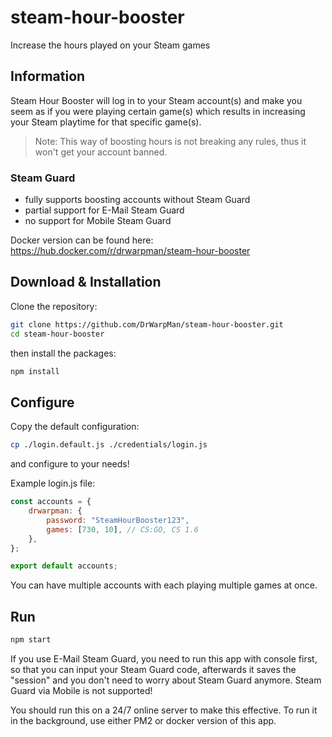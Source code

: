 # steam-hour-booster

Increase the hours played on your Steam games

## Information

Steam Hour Booster will log in to your Steam account(s) and make you seem
as if you were playing certain game(s) which results in increasing your Steam playtime for that specific game(s).

> Note: This way of boosting hours is not breaking any rules, thus it won't get your account banned.

### Steam Guard

- fully supports boosting accounts without Steam Guard
- partial support for E-Mail Steam Guard
- no support for Mobile Steam Guard

Docker version can be found here: https://hub.docker.com/r/drwarpman/steam-hour-booster

## Download & Installation

Clone the repository:

```bash
git clone https://github.com/DrWarpMan/steam-hour-booster.git
cd steam-hour-booster
```

then install the packages:

```bash
npm install
```

## Configure

Copy the default configuration:

```bash
cp ./login.default.js ./credentials/login.js
```

and configure to your needs!

Example login.js file:

```js
const accounts = {
	drwarpman: {
		password: "SteamHourBooster123",
		games: [730, 10], // CS:GO, CS 1.6
	},
};

export default accounts;
```

You can have multiple accounts with each playing multiple games at once.

## Run

```bash
npm start
```

If you use E-Mail Steam Guard, you need to run this app with console first, so that you can input your Steam Guard code,
afterwards it saves the "session" and you don't need to worry about Steam Guard anymore. Steam Guard via Mobile is not supported!

You should run this on a 24/7 online server to make this effective.
To run it in the background, use either PM2 or docker version of this app.
